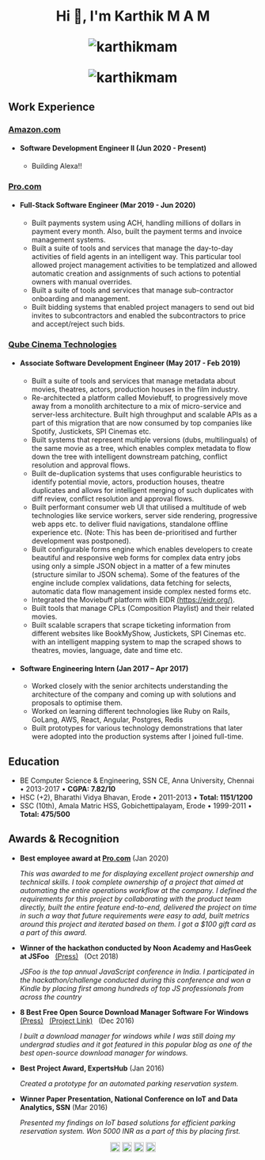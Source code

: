 <h1 align="center">
  Hi 👋, I'm Karthik M A M

  <p align="center"> <img src="https://komarev.com/ghpvc/?username=karthikmam" alt="karthikmam" /> </p>

  <p align="center"> <img src="https://github-readme-stats.vercel.app/api?username=karthikmam&show_icons=true" alt="karthikmam" /> </p>
</h1>

<section>
  <h2> Work Experience </h2>
  <section>
    <h3> <a href="https://amazon.com">Amazon.com</a> </h3>
    <ul>
      <li>
        <h4>Software Development Engineer II (Jun 2020 - Present)</h4>
        <ul>
          <li> Building Alexa!! </li>
        </ul>
      </li>
  </section>

  <section>
    <h3> <a href="https://pro.com">Pro.com</a> </h3>
    <ul>
      <li>
        <h4>Full-Stack Software Engineer (Mar 2019 - Jun 2020)</h4>
        <ul>
          <li>Built payments system using ACH, handling millions of dollars in payment every month. Also, built the payment terms and invoice management systems.</li>
          <li>Built a suite of tools and services that manage the day-to-day activities of field agents in an intelligent way. This particular tool allowed project management activities to be templatized and allowed automatic creation and assignments of such actions to potential owners with manual overrides.</li>
          <li>Built a suite of tools and services that manage sub-contractor onboarding and management.</li>
          <li>Built bidding systems that enabled project managers to send out bid invites to subcontractors and enabled the subcontractors to price and accept/reject such bids.</li>
        </ul>
      </li>
  </section>

  <section>
    <h3> <a href="https://www.qubecinema.com/">Qube Cinema Technologies</a> </h3>
    <ul>
      <li>
        <h4>Associate Software Development Engineer (May 2017 - Feb 2019)</h4>
        <ul>
          <li>Built a suite of tools and services that manage metadata about movies, theatres, actors, production houses in the film industry.</li>
          <li>Re-architected a platform called Moviebuff, to progressively move away from a monolith architecture to a mix of micro-service and server-less architecture. Built high throughput and scalable APIs as a part of this migration that are now consumed by top companies like Spotify, Justickets, SPI Cinemas etc.</li>
          <li>Built systems that represent multiple versions (dubs, multilinguals) of the same movie as a tree, which enables complex metadata to flow down the tree with intelligent downstream patching, conflict resolution and approval flows.</li>
          <li>Built de-duplication systems that uses configurable heuristics to identify potential movie, actors, production houses, theatre duplicates and allows for intelligent merging of such duplicates with diff review, conflict resolution and approval flows.</li>
          <li>Built performant consumer web UI that utilised a multitude of web technologies like service workers, server side rendering, progressive web apps etc. to deliver fluid navigations, standalone offline experience etc. (Note: This has been de-prioritised and further development was postponed).</li>
          <li>Built configurable forms engine which enables developers to create beautiful and responsive web forms for complex data entry jobs using only a simple JSON object in a matter of a few minutes (structure similar to JSON schema). Some of the features of the engine include complex validations, data fetching for selects, automatic data flow management inside complex nested forms etc.</li>
          <li>Integrated the Moviebuff platform with EIDR <a href="https://eidr.org/">(https://eidr.org/)</a>.</li>
          <li>Built tools that manage CPLs (Composition Playlist) and their related movies.</li>
          <li>Built scalable scrapers that scrape ticketing information from different websites like BookMyShow, Justickets, SPI Cinemas etc. with an intelligent mapping system to map the scraped shows to theatres, movies, language, date and time etc.</li>
        </ul>
      </li>
      <li>
        <h4>Software Engineering Intern (Jan 2017 – Apr 2017)</h4>
        <ul>
          <li>Worked closely with the senior architects understanding the architecture of the company and coming up with solutions and proposals to optimise them.</li>
          <li>Worked on learning different technologies like Ruby on Rails, GoLang, AWS, React, Angular, Postgres, Redis</li>
          <li>Built prototypes for various technology demonstrations that later were adopted into the production systems after I joined full-time.</li>
        </ul>
      </li>
    </ul>
  </section>
</section>

<section>
  <h2>Education</h2>
  <ul>
    <li>BE Computer Science & Engineering, SSN CE, Anna University, Chennai • 2013-2017 • <b>CGPA: 7.82/10</b></li>
    <li>HSC (+2), Bharathi Vidya Bhavan, Erode • 2011-2013 • <b>Total: 1151/1200</b></li>
    <li>SSC (10th), Amala Matric HSS, Gobichettipalayam, Erode • 1999-2011 • <b>Total: 475/500</b></li>
  </ul>
</section>

<section>
  <h2> Awards & Recognition </h2>
  <ul>
    <li>
      <p><b>Best employee award at <a href="https://pro.com">Pro.com</a></b> (Jan 2020)</p>
      <i>
        This was awarded to me for displaying excellent project ownership and technical skills.
        I took complete ownership of a project that aimed at automating the entire operations workflow at the company.
        I defined the requirements for this project by collaborating with the product team directly, built the entire feature end-to-end, delivered the project on time in such a way that future requirements were easy to add, built metrics around this project and iterated based on them.
        I got a $100 gift card as a part of this award.
      </i>
    </li>
    <li>
      <p>
        <b>Winner of the hackathon conducted by Noon Academy and HasGeek at JSFoo</b>
        &nbsp;
        <a href="https://www.linkedin.com/feed/update/urn:li:activity:6461916055148302336/">(Press)</a>
        &nbsp;
        (Oct 2018)
      </p>
      <i>JSFoo is the top annual JavaScript conference in India. I participated in the hackathon/challenge conducted during this conference and won a Kindle by placing first among hundreds of top JS professionals from across the country</i>
    </li>
    <li>
      <p>
        <b>8 Best Free Open Source Download Manager Software For Windows</b>
        &nbsp;
        <a href="https://listoffreeware.com/free-open-source-download-manager-software-windows/">(Press)</a>
        &nbsp;
        <a href="https://github.com/KarthikMAM/Download-Manager">(Project Link)</a></b>
        &nbsp;
        (Dec 2016)
      </p>
      <i>I built a download manager for windows while I was still doing my undergrad studies and it got featured in this popular blog as one of the best open-source download manager for windows.</i>
    <li>
      <p><b>Best Project Award, ExpertsHub</b> (Jan 2016)</p>
      <i>Created a prototype for an automated parking reservation system.</i>
    </li>
    <li>
      <p><b>Winner Paper Presentation, National Conference on IoT and Data Analytics, SSN</b> (Mar 2016)</p>
      <i>Presented my findings on IoT based solutions for efficient parking reservation system. Won 5000 INR as a part of this by placing first.</i>
    </li>
  </ul>
</section>

<p align="center">
  <a href="https://twitter.com/karthik_m_a_m" target="blank"><img align="center" src="https://cdn.jsdelivr.net/npm/simple-icons@3.0.1/icons/twitter.svg" alt="karthik_m_a_m" height="20" width="20" /></a>
  <a href="https://linkedin.com/in/karthikmam" target="blank"><img align="center" src="https://cdn.jsdelivr.net/npm/simple-icons@3.0.1/icons/linkedin.svg" alt="karthikmam" height="20" width="20" /></a>
  <a href="https://fb.com/karthik.m.a.m.96" target="blank"><img align="center" src="https://cdn.jsdelivr.net/npm/simple-icons@3.0.1/icons/facebook.svg" alt="karthik.m.a.m.96" height="20" width="20" /></a>
  <a href="https://instagram.com/karthikmam" target="blank"><img align="center" src="https://cdn.jsdelivr.net/npm/simple-icons@3.0.1/icons/instagram.svg" alt="karthikmam" height="20" width="20" /></a>
</p>
